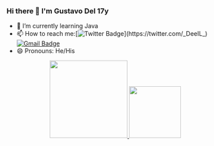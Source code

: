 ### Hi there 👋 I'm Gustavo Del 17y
- 📖 I’m currently learning Java
- 📫 How to reach me:[![Twitter Badge](https://img.shields.io/badge/-@_DeeIL_-6633cc?style=flat-square&labelColor=6633cc&logo=twitter&logoColor=white&link=https://twitter.com/_DeeIL_)](https://twitter.com/_DeeIL_) 
[![Gmail Badge](https://img.shields.io/badge/-gudellcastillo@gmail.com-6633cc?style=flat-square&logo=Gmail&logoColor=white&link=mailto:gudellcastillo@gmail.com)](mailto:gudellcastillo@gmail.com)
- 😄 Pronouns: He/His
<div align="center">
  <a href="https://github.com/DeIIL">
  <img height="180em" src="https://github-readme-stats.vercel.app/api?username=DeIIL&show_icons=true&theme=dark&include_all_commits=true&count_private=true"/>
  <img height="120em" src="https://github-readme-stats.vercel.app/api/top-langs/?username=DeIIL&layout=compact&langs_count=7&theme=dark"/>
</div>
